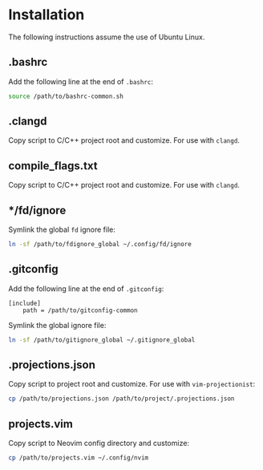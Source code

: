 # Installation

The following instructions assume the use of Ubuntu Linux.

## .bashrc

Add the following line at the end of `.bashrc`:
```bash
source /path/to/bashrc-common.sh
```

## .clangd

Copy script to C/C++ project root and customize. For use with `clangd`.

## compile_flags.txt

Copy script to C/C++ project root and customize. For use with `clangd`.

## \*/fd/ignore

Symlink the global `fd` ignore file:
```bash
ln -sf /path/to/fdignore_global ~/.config/fd/ignore
```

## .gitconfig

Add the following line at the end of `.gitconfig`:
```gitconfig
[include]
	path = /path/to/gitconfig-common
```

Symlink the global ignore file:
```bash
ln -sf /path/to/gitignore_global ~/.gitignore_global
```

## .projections.json

Copy script to project root and customize. For use with `vim-projectionist`:
```bash
cp /path/to/projections.json /path/to/project/.projections.json
```

## projects.vim

Copy script to Neovim config directory and customize:
```bash
cp /path/to/projects.vim ~/.config/nvim
```
